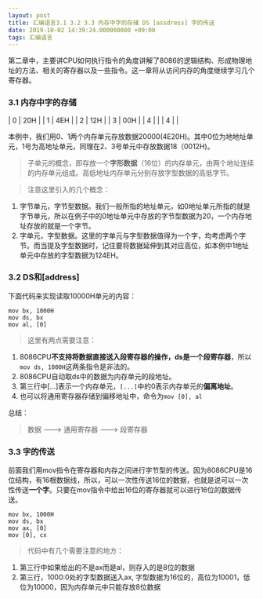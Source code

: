 ```yaml
---
layout: post
title: 汇编语言3.1 3.2 3.3 内存中字的存储 DS [assdress] 字的传送
date: 2019-10-02 14:39:24.000000000 +09:00
tags: 汇编语言
---
```

第二章中，主要讲CPU如何执行指令的角度讲解了8086的逻辑结构、形成物理地址的方法、相关的寄存器以及一些指令。这一章将从访问内存的角度继续学习几个寄存器。

### 3.1 内存中字的存储

| 0 | 20H |
| 1 | 4EH |
| 2 | 12H |
| 3 | 00H |
| 4 |     |
| 4 |     |

本例中，我们用0、1两个内存单元存放数据20000(4E20H)。其中0位为地地址单元，1号为高地址单元，同理在2、3号单元中存放数据18（0012H)。

> 子单元的概念，即存放一个**字形数据**（16位）的内存单元，由两个地址连续的内存单元组成。高低地址内存单元分别存放字型数据的高低字节。

> 注意这里引入的几个概念：

1. 字节单元，字节型数据。我们一般所指的地址单元，如0地址单元所指的就是字节单元，所以在例子中的0地址单元中存放的字节型数据为20，一个内存地址存放的就是一个字节。
2. 字单元，字型数据。这里的字单元与字型数据值得为一个字，均考虑两个字节。而当提及字型数据时，记住要将数据延伸到其对应高位，如本例中1地址单元中存放的字型数据为124EH。

### 3.2 DS和[address]

下面代码来实现读取10000H单元的内容：

```assembly
mov bx, 1000H
mov ds, bx
mov al, [0]
```

> 这里有两点需要注意：

1. 8086CPU**不支持将数据直接送入段寄存器的操作，ds是一个段寄存器**，所以```mov ds, 1000H```这两条指令是非法的。
2. 8086CPU自动取ds中的数据为内存单元的段地址。
3. 第三行中[...]表示一个内存单元，```[...]```中的0表示内存单元的**偏离地址**。
4. 也可以将通用寄存器存储到偏移地址中，命令为```mov [0], al```

总结：

> 数据 ---> 通用寄存器 ---> 段寄存器

### 3.3 字的传送

前面我们用mov指令在寄存器和内存之间进行字节型的传送。因为8086CPU是16位结构，有16根数据线，所以，可以一次性传送16位的数据，也就是说可以一次性传送**一个字**。只要在mov指令中给出16位的寄存器就可以进行16位的数据传送。

```assembly
mov bx, 1000H
mov ds, bx
mov ax, [0]
mov [0], cx
```

> 代码中有几个需要注意的地方：

1. 第三行中如果给出的不是ax而是al，则存入的是8位的数据
2. 第三行，1000:0处的字型数据送入ax, 字型数据为16位的，高位为10001，低位为10000，因为内存单元中只能存放8位数据

